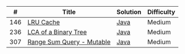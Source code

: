 |**#**|**Title**|**Solution**|**Difficulty**|
|---|---|---|---|
|146|[LRU Cache](https://leetcode.com/problems/lru-cache "LRU Cache")|[Java](https://github.com/poornima1603/leetcode/tree/master/algorithms/java/lru)|Medium|
|236|[LCA of a Binary Tree](https://leetcode.com/problems/lowest-common-ancestor-of-a-binary-tree "LCA")|[Java](https://github.com/poornima1603/leetcode/blob/master/algorithms/java/binaryTrees/LowestCommonAncestorOfABinaryTree.java)|Medium|
|307|[Range Sum Query - Mutable](https://leetcode.com/problems/range-sum-query-mutable)|[Java](https://leetcode.com/problems/range-sum-query-mutable/discuss/795246/java-fenwick-tree-solution-100-fast)|Medium|
